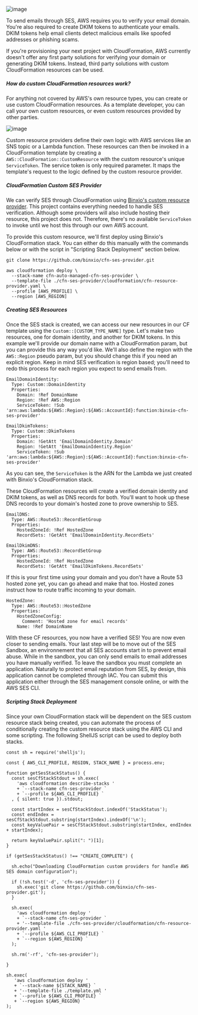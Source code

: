 ![image](/images/sesWithCloudformation.png)

To send emails through SES, AWS requires you to verify your email domain. You're also required to create DKIM tokens to authenticate your emails. DKIM tokens help email clients detect malicious emails like spoofed addresses or phishing scams.

If you're provisioning your next project with CloudFormation, AWS currently doesn't offer any first party solutions for verifying your domain or generating DKIM tokens. Instead, third party solutions with custom CloudFormation resources can be used.

##### How do custom CloudFormation resources work?

For anything not covered by AWS's own resource types, you can create or use custom CloudFormation resources. As a template developer, you can call your own custom resources, or even custom resources provided by other parties.

![image](/images/CfCustomResources.png)

Custom resource providers define their own logic with AWS services like an SNS topic or a Lambda function. These resources can then be invoked in a CloudFormation template by creating a `AWS::CloudFormation::CustomResource` with the custom resource's unique `ServiceToken`. The service token is only required parameter. It maps the template's request to the logic defined by the custom resource provider.

##### CloudFormation Custom SES Provider

We can verify SES through CloudFormation using [Binxio's custom resource provider](https://github.com/binxio/cfn-ses-provider). This project contains everything needed to handle SES verification. Although some providers will also include hosting their resource, this project does not. Therefore, there's no available `ServiceToken` to invoke until we host this through our own AWS account.

To provide this custom resource, we'll first deploy using Binxio's CloudFormation stack. You can either do this manually with the commands below or with the script in "Scripting Stack Deployment" section below.

```
git clone https://github.com/binxio/cfn-ses-provider.git

aws cloudformation deploy \
  --stack-name cfn-auto-managed-cfn-ses-provider \
  --template-file ./cfn-ses-provider/cloudformation/cfn-resource-provider.yaml \
  --profile [AWS_PROFILE] \
  --region [AWS_REGION]
```

##### Creating SES Resources

Once the SES stack is created, we can access our new resources in our CF template using the `Custom::[CUSTOM_TYPE_NAME]` type. Let's make two resources, one for domain identity, and another for DKIM tokens. In this example we'll provide our domain name with a CloudFormation param, but you can provide this any way you'd like. We'll also define the region with the `AWS::Region` pseudo param, but you should change this if you need an explicit region. Keep in mind SES verification is region based; you'll need to redo this process for each region you expect to send emails from.

```
EmailDomainIdentity:
  Type: Custom::DomainIdentity
  Properties:
    Domain: !Ref DomainName
    Region: !Ref AWS::Region
    ServiceToken: !Sub 'arn:aws:lambda:${AWS::Region}:${AWS::AccountId}:function:binxio-cfn-ses-provider'

EmailDkimTokens:
  Type: Custom::DkimTokens
  Properties:
    Domain: !GetAtt 'EmailDomainIdentity.Domain'
    Region: !GetAtt 'EmailDomainIdentity.Region'
    ServiceToken: !Sub 'arn:aws:lambda:${AWS::Region}:${AWS::AccountId}:function:binxio-cfn-ses-provider'
```

As you can see, the `ServiceToken` is the ARN for the Lambda we just created with Binxio's CloudFormation stack.

These CloudFormation resources will create a verified domain identity and DKIM tokens, as well as DNS records for both. You'll want to hook up these DNS records to your domain's hosted zone to prove ownership to SES.

```
EmailDNS:
  Type: AWS::Route53::RecordSetGroup
  Properties:
    HostedZoneId: !Ref HostedZone
    RecordSets: !GetAtt 'EmailDomainIdentity.RecordSets'

EmailDkimDNS:
  Type: AWS::Route53::RecordSetGroup
  Properties:
    HostedZoneId: !Ref HostedZone
    RecordSets: !GetAtt 'EmailDkimTokens.RecordSets'
```

If this is your first time using your domain and you don't have a Route 53 hosted zone yet, you can go ahead and make that too. Hosted zones instruct how to route traffic incoming to your domain.

```
HostedZone:
  Type: AWS::Route53::HostedZone
  Properties:
    HostedZoneConfig:
      Comment: 'Hosted zone for email records'
    Name: !Ref DomainName
```

With these CF resources, you now have a verified SES! You are now even closer to sending emails. Your last step will be to move out of the SES Sandbox, an environnement that all SES accounts start in to prevent email abuse. While in the sandbox, you can only send emails to email addresses you have manually verified. To leave the sandbox you must complete an application. Naturally to protect email reputation from SES, by design, this application cannot be completed through IAC. You can submit this application either through the SES management console online, or with the AWS SES CLI.

##### Scripting Stack Deployment

Since your own CloudFormation stack will be dependent on the SES custom resource stack being created, you can automate the process of conditionally creating the custom resource stack using the AWS CLI and some scripting. The following ShellJS script can be used to deploy both stacks.

```
const sh = require('shelljs');

const { AWS_CLI_PROFILE, REGION, STACK_NAME } = process.env;

function getSesStackStatus() {
  const sesCfStackStdout = sh.exec(
    'aws cloudformation describe-stacks '
    + `--stack-name cfn-ses-provider `
    + `--profile ${AWS_CLI_PROFILE} `
  , { silent: true }).stdout;

  const startIndex = sesCfStackStdout.indexOf('StackStatus');
  const endIndex = sesCfStackStdout.substring(startIndex).indexOf('\n');
  const keyValuePair = sesCfStackStdout.substring(startIndex, endIndex + startIndex);

  return keyValuePair.split(": ")[1];
}

if (getSesStackStatus() !== "CREATE_COMPLETE") {

  sh.echo("Downloading CloudFormation custom providers for handle AWS SES domain configuration");

  if (!sh.test('-d', 'cfn-ses-provider')) {
    sh.exec('git clone https://github.com/binxio/cfn-ses-provider.git');
  }

  sh.exec(
    'aws cloudformation deploy '
    + `--stack-name cfn-ses-provider `
    + '--template-file ./cfn-ses-provider/cloudformation/cfn-resource-provider.yaml '
    + `--profile ${AWS_CLI_PROFILE} `
    + `--region ${AWS_REGION} `
  );

  sh.rm('-rf', 'cfn-ses-provider');

}

sh.exec(
   'aws cloudformation deploy '
   + `--stack-name ${STACK_NAME} `
   + '--template-file ./template.yml '
   + `--profile ${AWS_CLI_PROFILE} `
   + `--region ${AWS_REGION} `
);
```
